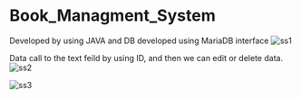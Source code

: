 # Book_Managment_System
Developed by using JAVA and DB developed using MariaDB
interface
![ss1](https://github.com/priyanjanjb/Book_Managment_System/assets/84628100/480a2aca-9139-4b50-b644-7f6a3c76fab9)

Data call to the text feild by using ID, and then we can edit or delete data.
![ss2](https://github.com/priyanjanjb/Book_Managment_System/assets/84628100/75c84e10-edeb-49cc-b616-f0dbdcab9715)


![ss3](https://github.com/priyanjanjb/Book_Managment_System/assets/84628100/dedff6f4-1d9b-4fbe-bb52-f062108b01a2)
